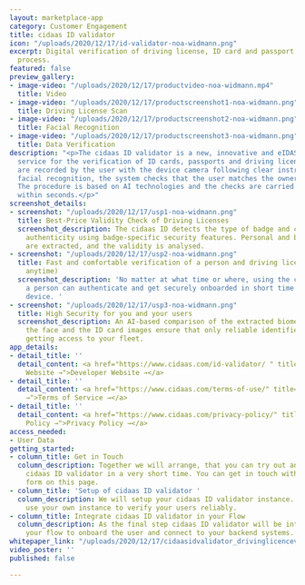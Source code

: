 ```yaml
---
layout: marketplace-app
category: Customer Engagement
title: cidaas ID validator
icon: "/uploads/2020/12/17/id-validator-noa-widmann.png"
excerpt: Digital verification of driving license, ID card and passport in onboarding
  process.
featured: false
preview_gallery:
- image-video: "/uploads/2020/12/17/productvideo-noa-widmann.mp4"
  title: Video
- image-video: "/uploads/2020/12/17/productscreenshot1-noa-widmann.png"
  title: Driving License Scan
- image-video: "/uploads/2020/12/17/productscreenshot2-noa-widmann.png"
  title: Facial Recognition
- image-video: "/uploads/2020/12/17/productscreenshot3-noa-widmann.png"
  title: Data Verification
description: "<p>The cidaas ID validator is a new, innovative and eIDAS compliant
  service for the verification of ID cards, passports and driving licenses. The documents
  are recorded by the user with the device camera following clear instructions. Using
  facial recognition, the system checks that the user matches the owner of the document.
  The procedure is based on AI technologies and the checks are carried out automatically
  within seconds.</p>"
screenshot_details:
- screenshot: "/uploads/2020/12/17/usp1-noa-widmann.png"
  title: Best-Price Validity Check of Driving Licenses
  screenshot_description: The cidaas ID detects the type of badge and checks for its
    authenticity using badge-specific security features. Personal and biometric data
    are extracted, and the validity is analysed.
- screenshot: "/uploads/2020/12/17/usp2-noa-widmann.png"
  title: Fast and comfortable verification of a person and driving license (anywhere,
    anytime)
  screenshot_description: 'No matter at what time or where, using the cidaas ID validator
    a person can authenticate and get securely onboarded in short time using any camera-ready
    device. '
- screenshot: "/uploads/2020/12/17/usp3-noa-widmann.png"
  title: High Security for you and your users
  screenshot_description: An AI-based comparison of the extracted biometric data of
    the face and the ID card images ensure that only reliable identified persons are
    getting access to your fleet.
app_details:
- detail_title: ''
  detail_content: <a href="https://www.cidaas.com/id-validator/ " title="Developer
    Website →">Developer Website →</a>
- detail_title: ''
  detail_content: <a href="https://www.cidaas.com/terms-of-use/" title="Terms of Service
    →">Terms of Service →</a>
- detail_title: ''
  detail_content: <a href="https://www.cidaas.com/privacy-policy/" title="Privacy
    Policy →">Privacy Policy →</a>
access_needed:
- User Data
getting_started:
- column_title: Get in Touch
  column_description: Together we will arrange, that you can try out and start with
    cidaas ID validator in a very short time. You can get in touch with us via the
    form on this page.
- column_title: 'Setup of cidaas ID validator '
  column_description: We will setup your cidaas ID validator instance. So you can
    use your own instance to verify your users reliably.
- column_title: Integrate cidaas ID validator in your Flow
  column_description: As the final step cidaas ID validator will be integrated in
    your flow to onboard the user and connect to your backend systems.
whitepaper_link: "/uploads/2020/12/17/cidaasidvalidator_drivinglicencevalidation-noa-widmann.pdf"
video_poster: ''
published: false

---
```

